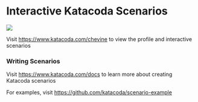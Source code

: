 # Interactive Katacoda Scenarios

[![](http://shields.katacoda.com/katacoda/chevine/count.svg)](https://www.katacoda.com/chevine "Get your profile on Katacoda.com")

Visit https://www.katacoda.com/chevine to view the profile and interactive scenarios

### Writing Scenarios
Visit https://www.katacoda.com/docs to learn more about creating Katacoda scenarios

For examples, visit https://github.com/katacoda/scenario-example
